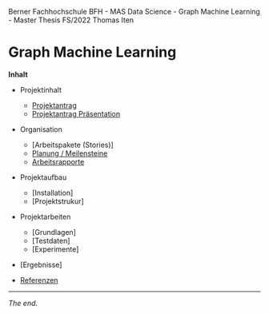 Berner Fachhochschule BFH - MAS Data Science - Graph Machine Learning - Master Thesis FS/2022 Thomas Iten

# Graph Machine Learning

**Inhalt**

- Projektinhalt
  - [Projektantrag](doc/Themenantrag-MT-FS22-ThomasIten-V10-Public.pdf)
  - [Projektantrag Präsentation](doc/Themenantrag-Pr%C3%A4sentation-V10.pdf)

- Organisation
  - [Arbeitspakete (Stories)]
  - [Planung / Meilensteine](doc/planning.md)
  - [Arbeitsrapporte](doc/workreports.md)

- Projektaufbau
  - [Installation]
  - [Projektstrukur]

- Projektarbeiten  
  - [Grundlagen]
  - [Testdaten]
  - [Experimente]

- [Ergebnisse]

- [Referenzen](doc/references.md)

---
_The end._
